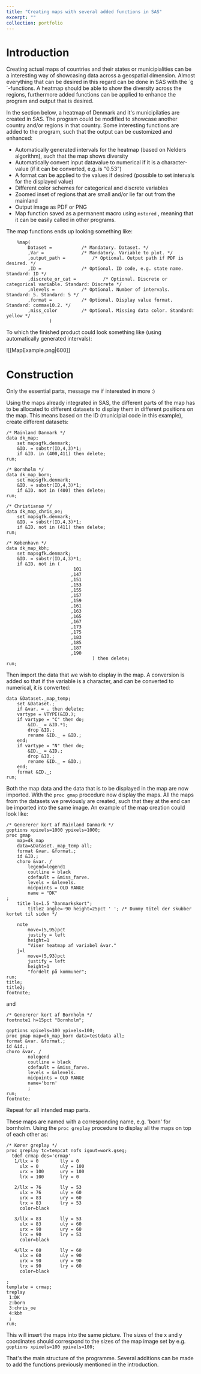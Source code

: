 ```yaml
---
title: "Creating maps with several added functions in SAS"
excerpt: ""
collection: portfolio
---
```

# Introduction

Creating actual maps of countries and their states or municipialities can be a interesting way of showcasing data across a geospatial dimension. Almost everything that can be desired in this regard can be done in SAS with the ´g´-functions. A heatmap should be able to show the diversity across the regions, furthermore added functions can be applied to enhance the program and output that is desired. 

In the section below, a heatmap of Denmark and it's municipilaties are created in SAS. The program could be modified to showcase another country and/or regions in that country. Some interesting functions are added to the program, such that the output can be customized and enhanced:
- Automatically generated intervals for the heatmap (based on Nelders algorithm), such that the map shows diversity
- Automatically convert input datavalue to numerical if it is a character-value (if it can be converted, e.g. is "0.53")
- A format can be applied to the values if desired (possible to set intervals for the displayed value)
- Different color schemes for categorical and discrete variables
- Zoomed inset of regions that are small and/or lie far out from the mainland
- Output image as PDF or PNG
- Map function saved as a permanent macro using `mstored` , meaning that it can be easily called in other programs. 

The map functions ends up looking something like:

```sas
	%map(
		Dataset = 			/* Mandatory. Dataset. */
		,Var =				/* Mandatory. Variable to plot. */
		,output_path = 			/* Optional. Output path if PDF is desired. */
		,ID =				/* Optional. ID code, e.g. state name. Standard: ID */ 
		,discrete_or_cat =      	/* Optional. Discrete or categorical variable. Standard: Discrete */
		,nlevels =			/* Optional. Number of intervals. Standard: 5. Standard: 5 */
		,format = 			/* Optional. Display value format. Standard: commax10.2. */
		,miss_color			/* Optional. Missing data color. Standard: yellow */
				)
```

To which the finished product could look something like (using automatically generated intervals):

![[MapExample.png|600]]

# Construction
Only the essential parts, message me if interested in more :) 

Using the maps already integrated in SAS, the different parts of the map has to be allocated to different datasets to display them in different positions on the map.
This means based on the ID (municipial code in this example), create different datasets:

```sas
/* Mainland Danmark */
data dk_map;
	set mapsgfk.denmark;
	&ID. = substr(ID,4,3)*1;
	if &ID. in (400,411) then delete;
run;

/* Bornholm */
data dk_map_born;
	set mapsgfk.denmark;
	&ID. = substr(ID,4,3)*1;
	if &ID. not in (400) then delete;
run;

/* Christiansø */
data dk_map_chris_oe;
	set mapsgfk.denmark;
	&ID. = substr(ID,4,3)*1;
	if &ID. not in (411) then delete;
run;

/* København */
data dk_map_kbh;
	set mapsgfk.denmark;
	&ID. = substr(ID,4,3)*1;
	if &ID. not in (
						 101
						,147
						,151
						,153
						,155
						,157
						,159
						,161
						,163
						,165
						,167
						,173
						,175
						,183
						,185
						,187
						,190
								) then delete;
run;
```

Then import the data that we wish to display in the map. A conversion is added so that if the variable is a character, and can be converted to numerical, it is converted:

```sas
data &Dataset._map_temp;
	set &Dataset.;
	if &var. = . then delete;
	vartype = VTYPE(&ID.);
	if vartype = "C" then do;
		&ID._ = &ID.*1;
		drop &ID.;
		rename &ID._ = &ID.;
	end;
	if vartype = "N" then do;
		&ID._ = &ID.;
		drop &ID.;
		rename &ID._ = &ID.;
	end;
	format &ID._;
run;
```

Both the map data and the data that is to be displayed in the map are now imported. With the `proc gmap` procedure now display the maps. All the maps from the datasets we previously are created, such that they at the end can be imported into the same image. An example of the map creation could look like:

```sas
/* Genererer kort af Mainland Danmark */
goptions xpixels=1000 ypixels=1000;
proc gmap
	map=dk_map
    data=&Dataset._map_temp all;
	format &var. &format.;
  	id &ID.;
   	choro &var. /
		legend=legend1
		coutline = black
		cdefault = &miss_farve.
		levels = &nlevels.
		midpoints = OLD RANGE
		name = "DK"
;
	title ls=1.5 "Danmarkskort";
		title2 angle=-90 height=25pct ' '; /* Dummy titel der skubber kortet til siden */

	note 
		move=(5,95)pct
		justify = left 
		height=1 
		"Viser heatmap af variabel &var."
	j=l
		move=(5,93)pct
		justify = left 
		height=1
		"fordelt på kommuner";
run;
title;
title2;
footnote;
```

and

```sas
/* Genererer kort af Bornholm */
footnote1 h=15pct "Bornholm";

goptions xpixels=100 ypixels=100;
proc gmap map=dk_map_born data=testdata all;
format &var. &format.;
id &id.; 
choro &var. / 
		nolegend
		coutline = black
		cdefault = &miss_farve.
		levels = &nlevels.
		midpoints = OLD RANGE
		name='born'
		;
run;
footnote;
```

Repeat for all intended map parts.

These maps are named with a corresponding name, e.g. 'born' for bornholm. Using the `proc greplay` procedure to display all the maps on top of each other as:

```sas
/* Kører greplay */
proc greplay tc=tempcat nofs igout=work.gseg;
  tdef crmap des='crmap'
   1/llx = 0   		lly = 0
     ulx = 0   		uly = 100
     urx = 100  	ury = 100
     lrx = 100  	lry = 0

   2/llx = 76  		lly = 53 
     ulx = 76	  	uly = 60
     urx = 83 	 	ury = 60
     lrx = 83	  	lry = 53
	 color=black

   3/llx = 83  		lly = 53
     ulx = 83	  	uly = 60
     urx = 90	  	ury = 60
     lrx = 90	  	lry = 53
	 color=black

   4/llx = 60  		lly = 60 
     ulx = 60	  	uly = 90
     urx = 90	  	ury = 90
     lrx = 90	  	lry = 60
	 color=black

;
template = crmap;
treplay
 1:DK
 2:born
 3:chris_oe
 4:kbh
 ;
run;
```

This will insert the maps into the same picture. The sizes of the x and y coordinates should correspond to the sizes of the map image set by e.g. `goptions xpixels=100 ypixels=100;`

That's the main structure of the programme. Several additions can be made to add the functions previously mentioned in the introduction. 







